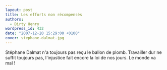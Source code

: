 ```yaml
---
layout: post
title: Les efforts non récompensés
authors:
  - Dirty Henry
wordpress_id: 432
date: "2007-12-20 15:29:00 +0100"
cover: stephane-dalmat.jpg
---
```


Stéphane Dalmat n'a toujours pas reçu le ballon de plomb. Travailler dur ne
suffit toujours pas, l'injustice fait encore la loi de nos jours. Le monde va
mal !
